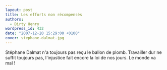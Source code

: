 ```yaml
---
layout: post
title: Les efforts non récompensés
authors:
  - Dirty Henry
wordpress_id: 432
date: "2007-12-20 15:29:00 +0100"
cover: stephane-dalmat.jpg
---
```


Stéphane Dalmat n'a toujours pas reçu le ballon de plomb. Travailler dur ne
suffit toujours pas, l'injustice fait encore la loi de nos jours. Le monde va
mal !
